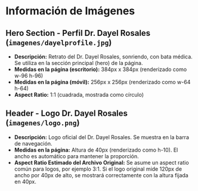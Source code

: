 # Información de Imágenes

## Hero Section - Perfil Dr. Dayel Rosales (`imagenes/dayelprofile.jpg`)
- **Descripción:** Retrato del Dr. Dayel Rosales, sonriendo, con bata médica. Se utiliza en la sección principal (hero) de la página.
- **Medidas en la página (escritorio):** 384px x 384px (renderizado como w-96 h-96)
- **Medidas en la página (móvil):** 256px x 256px (renderizado como w-64 h-64)
- **Aspect Ratio:** 1:1 (cuadrada, mostrada como círculo)

## Header - Logo Dr. Dayel Rosales (`imagenes/logo.png`)
- **Descripción:** Logo oficial del Dr. Dayel Rosales. Se muestra en la barra de navegación.
- **Medidas en la página:** Altura de 40px (renderizado como h-10). El ancho es automático para mantener la proporción.
- **Aspect Ratio Estimado del Archivo Original:** Se asume un aspect ratio común para logos, por ejemplo 3:1. Si el logo original mide 120px de ancho por 40px de alto, se mostrará correctamente con la altura fijada en 40px.
